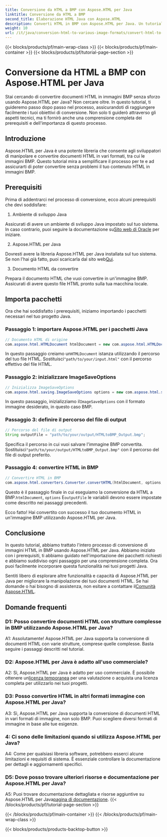 ```yaml
---
title: Conversione da HTML a BMP con Aspose.HTML per Java
linktitle: Conversione da HTML a BMP
second_title: Elaborazione HTML Java con Aspose.HTML
description: Converti HTML in BMP con Aspose.HTML per Java. Un tutorial completo per convertire senza problemi documenti HTML in immagini BMP usando Aspose.HTML per Java.
weight: 10
url: /it/java/conversion-html-to-various-image-formats/convert-html-to-bmp/
---
```


{{< blocks/products/pf/main-wrap-class >}}
{{< blocks/products/pf/main-container >}}
{{< blocks/products/pf/tutorial-page-section >}}

# Conversione da HTML a BMP con Aspose.HTML per Java

Stai cercando di convertire documenti HTML in immagini BMP senza sforzo usando Aspose.HTML per Java? Non cercare oltre. In questo tutorial, ti guideremo passo dopo passo nel processo, assicurandoti di raggiungere facilmente i tuoi obiettivi di conversione. Non solo ti guiderò attraverso gli aspetti tecnici, ma ti fornirò anche una comprensione completa dei prerequisiti e dell'importanza di questo processo. 

## Introduzione

Aspose.HTML per Java è una potente libreria che consente agli sviluppatori di manipolare e convertire documenti HTML in vari formati, tra cui le immagini BMP. Questo tutorial mira a semplificare il processo per te e ad assicurarti di poter convertire senza problemi il tuo contenuto HTML in immagini BMP.

## Prerequisiti

Prima di addentrarci nel processo di conversione, ecco alcuni prerequisiti che devi soddisfare:

1. Ambiente di sviluppo Java

 Assicurati di avere un ambiente di sviluppo Java impostato sul tuo sistema. In caso contrario, puoi seguire la documentazione su[Sito web di Oracle](https://www.oracle.com/java/technologies/javase-downloads.html) per iniziare.

2. Aspose.HTML per Java

Dovresti avere la libreria Aspose.HTML per Java installata sul tuo sistema. Se non l'hai già fatto, puoi scaricarla dal sito web[Qui](https://releases.aspose.com/html/java/).

3. Documento HTML da convertire

Prepara il documento HTML che vuoi convertire in un'immagine BMP. Assicurati di avere questo file HTML pronto sulla tua macchina locale.

## Importa pacchetti

Ora che hai soddisfatto i prerequisiti, iniziamo importando i pacchetti necessari nel tuo progetto Java.

### Passaggio 1: importare Aspose.HTML per i pacchetti Java

```java
// Documento HTML di origine
com.aspose.html.HTMLDocument htmlDocument = new com.aspose.html.HTMLDocument("path/to/your/input.html");
```

 In questo passaggio creiamo un`HTMLDocument` istanza utilizzando il percorso del tuo file HTML. Sostituisci`"path/to/your/input.html"` con il percorso effettivo del file HTML.

### Passaggio 2: inizializzare ImageSaveOptions

```java
// Inizializza ImageSaveOptions
com.aspose.html.saving.ImageSaveOptions options = new com.aspose.html.saving.ImageSaveOptions(com.aspose.html.rendering.image.ImageFormat.Bmp);
```

 In questo passaggio, inizializziamo il`ImageSaveOptions` con il formato immagine desiderato, in questo caso BMP.

### Passaggio 3: definire il percorso del file di output

```java
// Percorso del file di output
String outputFile = "path/to/your/output/HTMLtoBMP_Output.bmp";
```

 Specifica il percorso in cui vuoi salvare l'immagine BMP convertita. Sostituisci`"path/to/your/output/HTMLtoBMP_Output.bmp"` con il percorso del file di output preferito.

### Passaggio 4: convertire HTML in BMP

```java
// Convertire HTML in BMP
com.aspose.html.converters.Converter.convertHTML(htmlDocument, options, outputFile);
```

 Questo è il passaggio finale in cui eseguiamo la conversione da HTML a BMP.`htmlDocument`, `options` E`outputFile` le variabili devono essere impostate come descritto nei passaggi precedenti.

Ecco fatto! Hai convertito con successo il tuo documento HTML in un'immagine BMP utilizzando Aspose.HTML per Java.

## Conclusione

In questo tutorial, abbiamo trattato l'intero processo di conversione di immagini HTML in BMP usando Aspose.HTML per Java. Abbiamo iniziato con i prerequisiti, ti abbiamo guidato nell'importazione dei pacchetti richiesti e abbiamo suddiviso ogni passaggio per una comprensione completa. Ora puoi facilmente incorporare questa funzionalità nei tuoi progetti Java.

 Sentiti libero di esplorare altre funzionalità e capacità di Aspose.HTML per Java per migliorare la manipolazione dei tuoi documenti HTML. Se hai domande o hai bisogno di assistenza, non esitare a contattare il[Comunità Aspose.HTML](https://forum.aspose.com/).

## Domande frequenti

### D1: Posso convertire documenti HTML con strutture complesse in BMP utilizzando Aspose.HTML per Java?

A1: Assolutamente! Aspose.HTML per Java supporta la conversione di documenti HTML con varie strutture, comprese quelle complesse. Basta seguire i passaggi descritti nel tutorial.

### D2: Aspose.HTML per Java è adatto all'uso commerciale?

 A2: Sì, Aspose.HTML per Java è adatto per uso commerciale. È possibile ottenere un[licenza temporanea](https://purchase.aspose.com/temporary-license/) per una valutazione o acquista una licenza completa per utilizzarlo nei tuoi progetti.

### D3: Posso convertire HTML in altri formati immagine con Aspose.HTML per Java?

A3: Sì, Aspose.HTML per Java supporta la conversione di documenti HTML in vari formati di immagine, non solo BMP. Puoi scegliere diversi formati di immagine in base alle tue esigenze.

### 4: Ci sono delle limitazioni quando si utilizza Aspose.HTML per Java?

A4: Come per qualsiasi libreria software, potrebbero esserci alcune limitazioni e requisiti di sistema. È essenziale controllare la documentazione per dettagli e aggiornamenti specifici.

### D5: Dove posso trovare ulteriori risorse e documentazione per Aspose.HTML per Java?

A5: Puoi trovare documentazione dettagliata e risorse aggiuntive su Aspose.HTML per Java[pagina di documentazione](https://reference.aspose.com/html/java/).
{{< /blocks/products/pf/tutorial-page-section >}}

{{< /blocks/products/pf/main-container >}}
{{< /blocks/products/pf/main-wrap-class >}}

{{< blocks/products/products-backtop-button >}}
